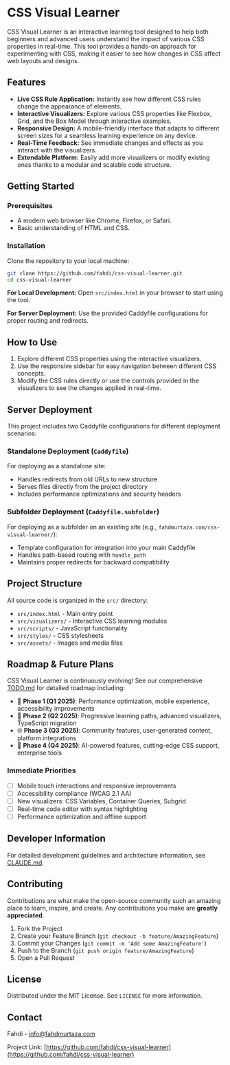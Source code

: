 # CSS Visual Learner

CSS Visual Learner is an interactive learning tool designed to help both beginners and advanced users understand the impact of various CSS properties in real-time. This tool provides a hands-on approach for experimenting with CSS, making it easier to see how changes in CSS affect web layouts and designs.

## Features

- **Live CSS Rule Application:** Instantly see how different CSS rules change the appearance of elements.
- **Interactive Visualizers:** Explore various CSS properties like Flexbox, Grid, and the Box Model through interactive examples.
- **Responsive Design:** A mobile-friendly interface that adapts to different screen sizes for a seamless learning experience on any device.
- **Real-Time Feedback:** See immediate changes and effects as you interact with the visualizers.
- **Extendable Platform:** Easily add more visualizers or modify existing ones thanks to a modular and scalable code structure.

## Getting Started

### Prerequisites

- A modern web browser like Chrome, Firefox, or Safari.
- Basic understanding of HTML and CSS.

### Installation

Clone the repository to your local machine:

```bash
git clone https://github.com/fahdi/css-visual-learner.git
cd css-visual-learner
```

**For Local Development:**
Open `src/index.html` in your browser to start using the tool.

**For Server Deployment:**
Use the provided Caddyfile configurations for proper routing and redirects.

## How to Use

1. Explore different CSS properties using the interactive visualizers.
2. Use the responsive sidebar for easy navigation between different CSS concepts.
3. Modify the CSS rules directly or use the controls provided in the visualizers to see the changes applied in real-time.

## Server Deployment

This project includes two Caddyfile configurations for different deployment scenarios:

### Standalone Deployment (`Caddyfile`)
For deploying as a standalone site:
- Handles redirects from old URLs to new structure
- Serves files directly from the project directory
- Includes performance optimizations and security headers

### Subfolder Deployment (`Caddyfile.subfolder`)
For deploying as a subfolder on an existing site (e.g., `fahdmurtaza.com/css-visual-learner/`):
- Template configuration for integration into your main Caddyfile
- Handles path-based routing with `handle_path`
- Maintains proper redirects for backward compatibility

## Project Structure

All source code is organized in the `src/` directory:
- `src/index.html` - Main entry point
- `src/visualizers/` - Interactive CSS learning modules
- `src/scripts/` - JavaScript functionality
- `src/styles/` - CSS stylesheets
- `src/assets/` - Images and media files

## Roadmap & Future Plans

CSS Visual Learner is continuously evolving! See our comprehensive [TODO.md](TODO.md) for detailed roadmap including:

- 🎯 **Phase 1 (Q1 2025)**: Performance optimization, mobile experience, accessibility improvements
- 🎨 **Phase 2 (Q2 2025)**: Progressive learning paths, advanced visualizers, TypeScript migration  
- 🌐 **Phase 3 (Q3 2025)**: Community features, user-generated content, platform integrations
- 🔧 **Phase 4 (Q4 2025)**: AI-powered features, cutting-edge CSS support, enterprise tools

### Immediate Priorities
- [ ] Mobile touch interactions and responsive improvements
- [ ] Accessibility compliance (WCAG 2.1 AA)
- [ ] New visualizers: CSS Variables, Container Queries, Subgrid
- [ ] Real-time code editor with syntax highlighting
- [ ] Performance optimization and offline support

## Developer Information

For detailed development guidelines and architecture information, see [CLAUDE.md](CLAUDE.md).

## Contributing

Contributions are what make the open-source community such an amazing place to learn, inspire, and create. Any contributions you make are **greatly appreciated**.

1. Fork the Project
2. Create your Feature Branch (`git checkout -b feature/AmazingFeature`)
3. Commit your Changes (`git commit -m 'Add some AmazingFeature'`)
4. Push to the Branch (`git push origin feature/AmazingFeature`)
5. Open a Pull Request

## License

Distributed under the MIT License. See `LICENSE` for more information.

## Contact

Fahdi - [info@fahdmurtaza.com](mailto:info@fahdmurtaza.com)

Project Link: [https://github.com/fahdi/css-visual-learner](https://github.com/fahdi/css-visual-learner)

